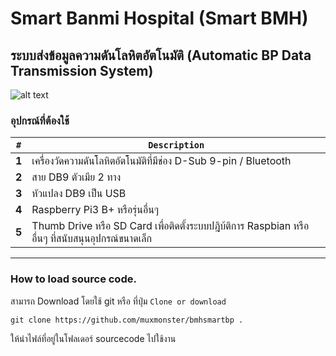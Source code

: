 Smart Banmi Hospital (Smart BMH)
======
ระบบส่งข้อมูลความดันโลหิตอัตโนมัติ (Automatic BP Data Transmission System)
------
![alt text](https://github.com/muxmonster/bmhsmartbp/blob/master/auto_bp.jpg "Poster Automatic BP Transmission System 🚑")
### **อุปกรณ์ที่ต้องใช้**
`#` | `Description`
--- | ---
**1** | เครื่องวัดความดันโลหิตอัตโนมัติที่มีช่อง D-Sub 9-pin / Bluetooth
**2** | สาย DB9 ตัวเมีย 2 ทาง
**3** | หัวแปลง DB9 เป็น USB
**4** | Raspberry Pi3 B+ หรือรุ่นอื่นๆ
**5** | Thumb Drive หรือ SD Card เพื่อติดตั้งระบบปฎิบ้ติการ Raspbian หรืออื่นๆ ที่สนับสนุนอุปกรณ์ขนาดเล็ก
------
### How to load source code.
สามารถ Download โดยใช้ git หรือ ที่ปุ่ม `Clone or download`

`git clone https://github.com/muxmonster/bmhsmartbp .`

ให้นำไฟล์ที่อยู่ในโฟลเดอร์ sourcecode ไปใช้งาน
